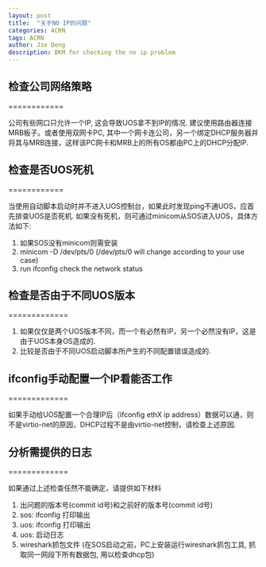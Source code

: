 ```yaml
---
layout: post
title:  "关于NO IP的问题"
categories: ACRN
tags: ACRN
author: Jie Deng
description: BKM for checking the no ip problem
---
```


## 检查公司网络策略
============

公司有些网口只允许一个IP, 这会导致UOS拿不到IP的情况. 建议使用路由器连接MRB板子。或者使用双网卡PC, 其中一个网卡连公司，另一个绑定DHCP服务器并将其与MRB连接，这样该PC网卡和MRB上的所有OS都由PC上的DHCP分配IP.

## 检查是否UOS死机
============

当使用自动脚本启动时并不进入UOS控制台，如果此时发现ping不通UOS，应首先排查UOS是否死机. 如果没有死机，则可通过minicom从SOS进入UOS，具体方法如下:

1. 如果SOS没有minicom则需安装
2. minicom -D /dev/pts/0 (/dev/pts/0 will change according to your use case)
3. run ifconfig check the network status

## 检查是否由于不同UOS版本
=============

1. 如果仅仅是两个UOS版本不同，而一个有必然有IP，另一个必然没有IP，这是由于UOS本身OS造成的.
2. 比较是否由于不同UOS启动脚本所产生的不同配置错误造成的.

## ifconfig手动配置一个IP看能否工作
=============

如果手动给UOS配置一个合理IP后（ifconfig ethX ip address）数据可以通，则不是virtio-net的原因，DHCP过程不是由virtio-net控制，请检查上述原因.


## 分析需提供的日志
=============

如果通过上述检查任然不能确定，请提供如下材料
1. 出问题的版本号(commit id号)和之前好的版本号(commit id号)
2. sos: ifconfig 打印输出
3. uos: ifconfig 打印输出
4. uos: 启动日志
5. wireshark抓包文件 (在SOS启动之前，PC上安装运行wireshark抓包工具, 抓取同一网段下所有数据包, 用以检查dhcp包)